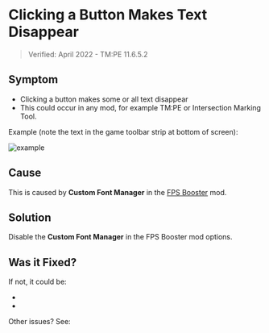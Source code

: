 # Clicking a Button Makes Text Disappear
> Verified: April 2022 - TM:PE 11.6.5.2

## Symptom

* Clicking a button makes some or all text disappear
* This could occur in any mod, for example TM:PE or Intersection Marking Tool.

Example (note the text in the game toolbar strip at bottom of screen):

![example](https://i.imgur.com/BbSbQRQ.gif)

## Cause

This is caused by **Custom Font Manager** in the [FPS Booster](https://steamcommunity.com/sharedfiles/filedetails/?id=2105755179) mod.

## Solution

Disable the **Custom Font Manager** in the FPS Booster mod options.

## Was it Fixed?

If not, it could be:

* [](Interface-text-missing.md)
* [](Road-names-distorted.md)

Other issues? See: [](Troubleshooting.md)